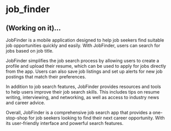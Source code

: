 # job_finder
## (Working on it)...
JobFinder is a mobile application designed to help job seekers find suitable job opportunities quickly and easily.
With JobFinder, users can search for jobs based on job title. 

JobFinder simplifies the job search process by allowing users to create a profile and upload their resume, which can be used to apply for jobs directly from the app. Users can also save job listings and set up alerts for new job postings that match their preferences.

In addition to job search features, JobFinder provides resources and tools to help users improve their job search skills. This includes tips on resume writing, interviewing, and networking, as well as access to industry news and career advice.

Overall, JobFinder is a comprehensive job search app that provides a one-stop-shop for job seekers looking to find their next career opportunity. With its user-friendly interface and powerful search features.
